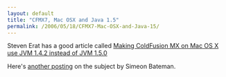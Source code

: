 ```yaml
---
layout: default
title: "CFMX7, Mac OSX and Java 1.5"
permalink: /2006/05/18/CFMX7-Mac-OSX-and-Java-15/
---
```


Steven Erat has a good article called <a href="http://www.talkingtree.com/blog/index.cfm/2006/5/17/CFMX-MacOSX-JVM142" target="_blank">Making ColdFusion MX on Mac OS X use JVM 1.4.2 instead of JVM 1.5.0</a>

Here's <a href="http://www.simb.net/client/index.cfm/2006/4/21/Java-5-Update-for-OSX" target="_blank">another posting</a> on the subject by Simeon Bateman.